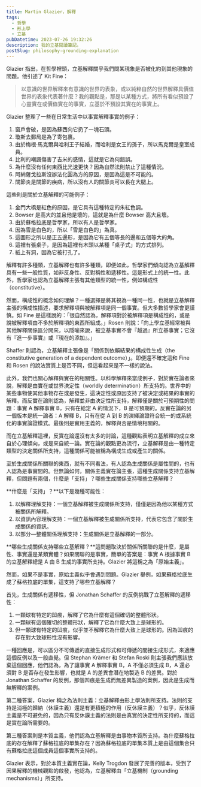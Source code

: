 ```yaml
---
title: Martin Glazier，解釋
tags:
  - 哲學
  - 形上學
  - 立基
pubDatetime: 2023-07-26 19:32:26
description: 我的立基閱讀筆記。
postSlug: philosophy-grounding-explanation
---
```


Glazier 指出，在哲學裡頭，立基解釋關乎我們問某現象是否被化約到其他現象的問題。他引述了 Kit Fine：

> 以意識的世界解釋來有意識的世界的表象，或以純粹自然的世界解釋具價值世界的表象代表著什麼？我的觀點是，那是以某種方式，將所有看似預設了心靈實在或價值實在的事實，立基於不預設其實在的事實上。

<!--more-->

Glazier 整理了一些在日常生活中以事實解釋事實的例子：

1. 窗戶會破，是因為蘇西向它扔了一塊石頭。
2. 瓊斯去郵局是為了寄包裹。
3. 由於梅根·馬克爾與哈利王子結婚，而哈利是女王的孫子，所以馬克爾是皇室成員。
4. 比利的嘲諷傷害了吉米的感情，這就是它為何錯誤。
5. 為什麼沒有任何東西比光速更快？因為自然法則禁止了這種情況。
6. 阿納薩戈拉斯沒辦法化圓為方的原因，是因為這是不可能的。
7. 關節炎是關節的疾病，所以沒有人的關節炎可以長在大腿上。

這些則是關於立基解釋的可能例子：

1. 金門大橋是紅色的原因，是它具有這種特定的朱紅色調。
2. Bowser 是高大的並且他是壞的，這就是為什麼 Bowser 高大且壞。
3. 由於蘇格拉底是哲學家，所以有人是哲學家。
4. 因為雪是白色的，所以「雪是白色的」為真。
5. 這圖形之所以是正五邊形，是因為它有五個等長的邊和五個等大的角。
6. 這裡有張桌子，是因為這裡有木頭以某種「桌子式」的方式排列。
7. 紙上有洞，因為它被打孔了。

解釋有許多種類，立基解釋也有許多種類，即便如此，哲學家們傾向認為立基解釋具有一些一般性質，如非反身性、反對稱性和遞移性。這是形式上的統一性。此外，哲學家也認為立基解釋主張有其他類型的統一性，例如構成性（constitutive）。

然而，構成性的概念如何理解？一種選擇是將其視為一種同一性，也就是立基解釋主張的構成性描述，要求解釋項與被解釋項是同一個事實。但大多數哲學家會更謹慎。如 Fine 是這樣說的：「很自然認為，解釋項對於被解釋項是構成性的，或是說被解釋項由不多於解釋項的東西所組成。」Rosen 則說：「向上學立基經常被與其他解釋關係區分開來，以隱喻來說，被立基事實不會『越過』所立基事實；它沒有『進一步事實』或『現在的添加』。」

Shaffer 則認為，立基解釋主張像是「關係到依賴結果的構成性生成（the constitutive generation of a dependent outcome）」。即便還不確定這和 Fine 和 Rosen 的說法實質上是否不同，但這看起來是不一樣的說法。

此外，我們也關心解釋與實在的相關性。以科學解釋來當成例子，對於實在論者來說，解釋是由實在或世界決定性（worldly determination）所支持的。世界中的某些事物使其他事物存在或是發生，這決定性或原因支持了被決定或結果的事實的解釋。而反實在論則認為，解釋並非由決定性所支持，解釋僅是關於可預期性的問題：事實 A 解釋事實 B，只有在給定 A 的情況下，B 是可預期的。反實在論的另一個版本是統一論者：A 解釋 B，只有在從 A 到 B 的演繹論證符合統一的或系統化的事實論證模式。最後則是實用主義的，解釋與否是情境相關的。

而在立基解釋這裡，反實在論還沒有太多的討論，這種觀點表明立基解釋的成立來自於心理傾向，或是來自統一論。實在論的觀點更為流行，立基解釋是由一種特定類型的決定關係所支持，這種關係可能被稱為構成生成或產生的關係。

至於生成關係所關聯的東西，就有不同看法，有人認為生成關係是屬性間的，也有人認為是事實間的。但無論如何，關係主義實在論主張，這種生成關係支持立基解釋，但問題有兩個，什麼是「支持」？哪些生成關係支持哪些立基解釋？

**什麼是「支持」？**以下是幾種可能性：

1. 以解釋理解支持：一個立基解釋被生成關係所支持，僅僅是因為他以某種方式被關係所解釋。
2. 以資訊內容理解支持：一個立基解釋被生成關係所支持，代表它包含了關於生成關係的資訊。
3. 以部分—整體關係理解支持：生成關係是立基解釋的一部分。

**哪些生成關係支持哪些立基解釋？**這問題取決於關係所關聯的是什麼，是屬性、事實還是某類實體？如果關聯的是事實，簡單的答案是：事實 A 根據事實 B 的立基解釋總是 A 由 B 生成的事實所支持。Glazier 將這稱之為「原始主義」。

然而，如果不是事實，原始主義似乎會遇到問題。Glazier 舉例，如果蘇格拉底生成了蘇格拉底的單集，這支持了哪些立基解釋？

首先，生成關係有遞移性，但 Jonathan Schaffer 的反例挑戰了立基解釋的遞移性：

1. 一顆球有特定的凹痕，解釋了它為什麼有這個確切的整體形狀。
2. 一顆球有這個確切的整體形狀，解釋了它為什麼大致上是球形的。
3. 但一顆球有特定的凹痕，似乎並不解釋它為什麼大致上是球形的。因為凹痕的存在對大致球形性沒有影響。

一種回應是，可以區分不可傳遞的直接生成形式和可傳遞的間接生成形式，來適應這個反例以及一般直覺。但 Stephan Krämer 和 Stefan Roski 則主張我們應該放棄這個回應，他們認為，為了讓事實 A 解釋事實 B，A 不僅必須生成 B，A 還必須對 B 是否存在發生影響，也就是 A 的差異會潛在地製造 B 的差異。對於 Jonathan Schaffer 的反例，那個凹痕是生成而無差異製造的案例，因此是生成而無解釋的案例。

第二種答案，Glazier 稱之為法則主義：立基解釋由形上學法則所支持。法則的支持是消極的歸納（休謨主義）還是有更積極的作用（反休謨主義）？似乎，反休謨主義是不可避免的，因為只有反休謨主義的法則是由真實的決定性所支持的，而這是實在論所需要的。

第三種答案則是本質主義，他們認為立基解釋是由事物本質所支持。為什麼蘇格拉底的存在解釋了蘇格拉底的單集存在？因為蘇格拉底的單集本質上是由這個集合只有蘇格拉底這個成員這個事實所支持的。

Glazier 表示，對於本質主義實在論，Kelly Trogdon 發展了完善的版本，受到了因果解釋的機械觀點的啟發，他認為，立基解釋由「立基機制（grounding mechanisms）」所支持。
